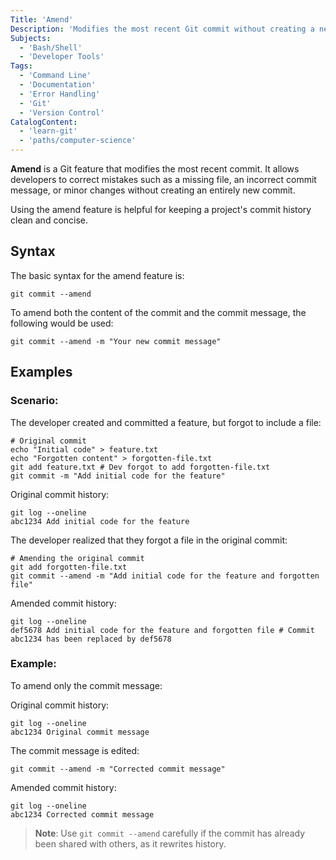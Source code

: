 ```yaml
---
Title: 'Amend'
Description: 'Modifies the most recent Git commit without creating a new one.'
Subjects:
  - 'Bash/Shell'
  - 'Developer Tools'
Tags:
  - 'Command Line'
  - 'Documentation'
  - 'Error Handling'
  - 'Git'
  - 'Version Control'
CatalogContent:
  - 'learn-git'
  - 'paths/computer-science'
---
```


**Amend** is a Git feature that modifies the most recent commit. It allows developers to correct mistakes such as a missing file, an incorrect commit message, or minor changes without creating an entirely new commit.

Using the amend feature is helpful for keeping a project's commit history clean and concise.

## Syntax

The basic syntax for the amend feature is:

```shell
git commit --amend
```

To amend both the content of the commit and the commit message, the following would be used:

```shell
git commit --amend -m "Your new commit message"
```

## Examples

### Scenario:

The developer created and committed a feature, but forgot to include a file:

```shell
# Original commit
echo "Initial code" > feature.txt
echo "Forgotten content" > forgotten-file.txt
git add feature.txt # Dev forgot to add forgotten-file.txt
git commit -m "Add initial code for the feature"
```

Original commit history:

```shell
git log --oneline
abc1234 Add initial code for the feature
```

The developer realized that they forgot a file in the original commit:

```shell
# Amending the original commit
git add forgotten-file.txt
git commit --amend -m "Add initial code for the feature and forgotten file"
```

Amended commit history:

```shell
git log --oneline
def5678 Add initial code for the feature and forgotten file # Commit abc1234 has been replaced by def5678
```

### Example:

To amend only the commit message:

Original commit history:

```shell
git log --oneline
abc1234 Original commit message
```

The commit message is edited:

```shell
git commit --amend -m "Corrected commit message"
```

Amended commit history:

```shell
git log --oneline
abc1234 Corrected commit message
```

> **Note**: Use `git commit --amend` carefully if the commit has already been shared with others, as it rewrites history.
